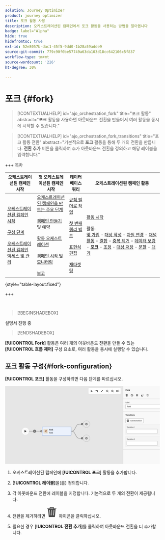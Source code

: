 ```yaml
---
solution: Journey Optimizer
product: journey optimizer
title: 포크 활동 사용
description: 오케스트레이션된 캠페인에서 포크 활동을 사용하는 방법을 알아봅니다
badge: label="Alpha"
hide: true
hidefromtoc: true
exl-id: 52e8057b-dac1-45f5-9dd0-1b28a59adde9
source-git-commit: 779c90f0be57749a63da103d18cc642106c5f837
workflow-type: tm+mt
source-wordcount: '226'
ht-degree: 30%

---
```


# 포크 {#fork}

>[!CONTEXTUALHELP]
>id="ajo_orchestration_fork"
>title="포크 활동"
>abstract="**포크** 활동을 사용하면 아웃바운드 전환을 만들어서 여러 활동을 동시에 시작할 수 있습니다."

>[!CONTEXTUALHELP]
>id="ajo_orchestration_fork_transitions"
>title="포크 활동 전환"
>abstract="기본적으로 **포크** 활동을 통해 두 개의 전환을 만듭니다. **전환 추가** 버튼을 클릭하여 추가 아웃바운드 전환을 정의하고 해당 레이블을 입력합니다."

+++ 목차

| 오케스트레이션된 캠페인 시작 | 첫 오케스트레이션된 캠페인 시작 | 데이터베이스 쿼리 | 오케스트레이션된 캠페인 활동 |
|---|---|---|---|
| [오케스트레이션된 캠페인 시작](../gs-orchestrated-campaigns.md)<br/><br/>[구성 단계](../configuration-steps.md)<br/><br/>[오케스트레이션된 캠페인 액세스 및 관리](../access-manage-orchestrated-campaigns.md) | [오케스트레이션된 캠페인을 만드는 주요 단계](../gs-campaign-creation.md)<br/><br/>[캠페인 만들기 및 예약](../create-orchestrated-campaign.md)<br/><br/>[활동 오케스트레이션](../orchestrate-activities.md)<br/><br/>[캠페인 시작 및 모니터링](../start-monitor-campaigns.md)<br/><br/>[보고](../reporting-campaigns.md) | [규칙 빌더로 작업](../orchestrated-rule-builder.md)<br/><br/>[첫 번째 쿼리 빌드](../build-query.md)<br/><br/>[표현식 편집](../edit-expressions.md)<br/><br/>[재타겟팅](../retarget.md) | [활동 시작](about-activities.md)<br/><br/>활동:<br/>[및 가입](and-join.md) - [대상 작성](build-audience.md) - [차원 변경](change-dimension.md) - [채널 활동](channels.md) - [결합](combine.md) - [중복 제거](deduplication.md) - [데이터 보강](enrichment.md) - <b>[포크](fork.md)</b> - [조정](reconciliation.md) - [대상 저장](save-audience.md) - [분할](split.md) - [대기](wait.md) |

{style="table-layout:fixed"}

+++


<br/>

>[!BEGINSHADEBOX]

설명서 진행 중

>[!ENDSHADEBOX]

**[!UICONTROL Fork]** 활동은 여러 개의 아웃바운드 전환을 만들 수 있는 **[!UICONTROL 흐름 제어]** 구성 요소로, 여러 활동을 동시에 실행할 수 있습니다.

## 포크 활동 구성{#fork-configuration}

**[!UICONTROL 포크]** 활동을 구성하려면 다음 단계를 따르십시오.

![](../assets/workflow-fork.png)

1. 오케스트레이션된 캠페인에 **[!UICONTROL 포크]** 활동을 추가합니다.

1. **[!UICONTROL 레이블]**&#x200B;을(를) 정의합니다.

1. 각 아웃바운드 전환에 레이블을 지정합니다. 기본적으로 두 개의 전환이 제공됩니다.

1. 전환을 제거하려면 ![](../assets/do-not-localize/Smock_Delete_18_N.svg) 아이콘을 클릭하십시오.

1. 필요한 경우 **[!UICONTROL 전환 추가]**&#x200B;를 클릭하여 아웃바운드 전환을 더 추가합니다.
